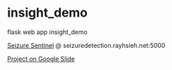 # insight_demo
flask web app insight_demo

[Seizure Sentinel](seizuredetection.rayhsieh.net:5000) @ seizuredetection.rayhsieh.net:5000

[Project on Google Slide](https://bit.ly/2Utrwtw)

